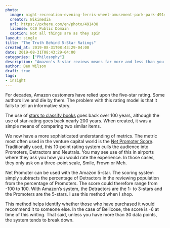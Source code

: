 ```yaml
---
photo:
  image: night-recreation-evening-ferris-wheel-amusement-park-park-491438-pxhere-com.jpg
  creator: Wikimedia
  url: https://pxhere.com/en/photo/491438
  license: CC0 Public Domain
  caption: Not all things are as they spin
layout: single
title: "The Truth Behind 5-Star Ratings"
created_at: 2019-08-31T08:43:29-04:00
date: 2019-08-31T08:43:29-04:00
categories: ["Philosophy"]
description: "Amazon's 5-star reviews means far more and less than you would expect."
author: Ben Wilson
draft: true
tags:
- insight
---
```


For decades, Amazon customers have relied upon the five-star rating. Some authors live and die by them. The problem with this rating model is that it fails to tell an informative story.

The use of [stars to classify books](https://en.wikipedia.org/wiki/Star_%28classification%29) goes back over 100 years, although the use of star-rating goes back nearly 200 years. When created, it was a simple means of comparing two similar items.

We now have a more sophisticated understanding of metrics. The metric most often used in the venture capital world is the [Net Promoter Score](https://en.wikipedia.org/wiki/Net_Promoter). Traditionally used, this 10-point rating system culls the audience into Promoters, Detractors and Neutrals. You may see use of this in airports where they ask you how you would rate the experience. In those cases, they only ask on a three-point scale, Smile, Frown or Meh.

Net Promoter can be used with the Amazon 5-star. The scoring system simply subtracts the percentage of Detractors in the reviewing population from the percentage of Promoters. The score could therefore range from -100 to 100. With Amazon’s system, the Detractors are the 1- to 3-stars and the Promoters are the 5-stars. I use this method when I shop.

This method helps identify whether those who have purchased it would recommend it to someone else. In the case of Bellicose, the score is -6 at time of this writing. That said, unless you have more than 30 data points, the system tends to break down.
